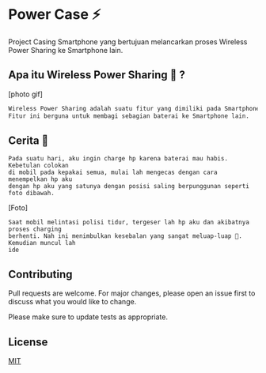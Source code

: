 # Power Case ⚡

Project Casing Smartphone yang bertujuan melancarkan proses Wireless Power Sharing ke Smartphone lain.

## Apa itu Wireless Power Sharing 🛜  ?
[photo gif]

```bash
Wireless Power Sharing adalah suatu fitur yang dimiliki pada Smartphone.
Fitur ini berguna untuk membagi sebagian baterai ke Smartphone lain.
```



## Cerita 📖

```
Pada suatu hari, aku ingin charge hp karena baterai mau habis. Kebetulan colokan
di mobil pada kepakai semua, mulai lah mengecas dengan cara menempelkan hp aku 
dengan hp aku yang satunya dengan posisi saling berpunggunan seperti foto dibawah. 
```
[Foto]
```
Saat mobil melintasi polisi tidur, tergeser lah hp aku dan akibatnya proses charging 
berhenti. Nah ini menimbulkan kesebalan yang sangat meluap-luap 🤯. Kemudian muncul lah
ide 
```
## Contributing

Pull requests are welcome. For major changes, please open an issue first
to discuss what you would like to change.

Please make sure to update tests as appropriate.

## License

[MIT](https://choosealicense.com/licenses/mit/)
